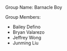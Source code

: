 Group Name: Barnacle Boy

Group Members:
- Bailey Defino
- Bryan Valarezo
- Jeffrey Wong
- Junming Liu
